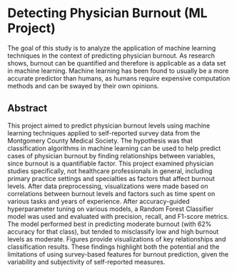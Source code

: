 # Detecting Physician Burnout (ML Project)

The goal of this study is to analyze the application of machine learning techniques in the context of predicting physician burnout. As research shows, burnout can be quantified and therefore is applicable as a data set in machine learning. Machine learning has been found to usually be a more accurate predictor than humans, as humans require expensive computation methods and can be swayed by their own opinions.

## Abstract
This project aimed to predict physician burnout levels using machine learning techniques applied to self-reported survey data from the Montgomery County Medical Society. The hypothesis was that classification algorithms in machine learning can be used to help predict cases of physician burnout by finding relationships between variables, since burnout is a quantifiable factor. This project examined physician studies specifically, not healthcare professionals in general, including primary practice settings and specialties as factors that affect burnout levels. After data preprocessing, visualizations were made based on correlations between burnout levels and factors such as time spent on various tasks and years of experience. After accuracy-guided hyperparameter tuning on various models, a Random Forest Classifier model was used and evaluated with precision, recall, and F1-score metrics. The model performed best in predicting moderate burnout (with 62% accuracy for that class), but tended to misclassify low and high burnout levels as moderate. Figures provide visualizations of key relationships and classification results. These findings highlight both the potential and the limitations of using survey-based features for burnout prediction, given the variability and subjectivity of self-reported measures.
